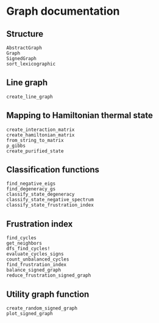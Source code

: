 # Graph documentation

## Structure
```@docs
AbstractGraph
Graph
SignedGraph
sort_lexicographic
```

## Line graph
```@docs
create_line_graph
```

## Mapping to Hamiltonian thermal state
```@docs
create_interaction_matrix
create_hamiltonian_matrix
from_string_to_matrix
ρ_gibbs
create_purified_state
```

## Classification functions
```@docs
find_negative_eigs
find_degeneracy_gs
classify_state_degeneracy
classify_state_negative_spectrum
classify_state_frustration_index
```

## Frustration index
```@docs
find_cycles
get_neighbors
dfs_find_cycles!
evaluate_cycles_signs
count_unbalanced_cycles
find_frustration_index
balance_signed_graph
reduce_frustration_signed_graph
```

## Utility graph function
```@docs
create_random_signed_graph
plot_signed_graph
```